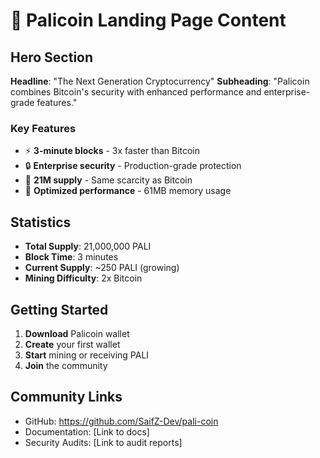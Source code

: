 # 🚀 Palicoin Landing Page Content

## Hero Section
**Headline**: "The Next Generation Cryptocurrency"
**Subheading**: "Palicoin combines Bitcoin's security with enhanced performance and enterprise-grade features."

### Key Features
- ⚡ **3-minute blocks** - 3x faster than Bitcoin
- 🔒 **Enterprise security** - Production-grade protection
- 💎 **21M supply** - Same scarcity as Bitcoin
- 🚀 **Optimized performance** - 61MB memory usage

## Statistics
- **Total Supply**: 21,000,000 PALI
- **Block Time**: 3 minutes
- **Current Supply**: ~250 PALI (growing)
- **Mining Difficulty**: 2x Bitcoin

## Getting Started
1. **Download** Palicoin wallet
2. **Create** your first wallet
3. **Start** mining or receiving PALI
4. **Join** the community

## Community Links
- GitHub: https://github.com/SaifZ-Dev/pali-coin
- Documentation: [Link to docs]
- Security Audits: [Link to audit reports]
